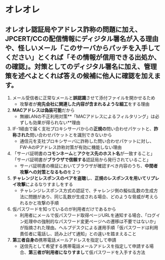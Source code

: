 # オレオレ

## オレオレ認証局やアドレス詐称の問題に加え、JPCERT/CCの配信情報にディジタル署名が入る理由や、怪しいメール「このサーバからパッチを入手してください」とくれば「その情報が**信用できる出処か、の確認**」。対策としてのディジタル署名に加え、管理策を述べよとくれば答えの候補に他人に確認を加えます。

1. メール受信者に正常なメールと**誤認識**させて添付ファイルを開かせるため
    * 攻撃者が**宛先会社に関連した内容が含まれるような細工**をする理由
2. **MACアドレスは偽装可能**だから
    * 無線LANの不正利用対策**「MACアドレスによるフィルタリング」は必ずしも効果が得られない**理由
3. IF-1経由で届く支社プロキシサーバからの**正規の**問い合わせパケットと、**詐称された**問い合わせパケットとを識別できないから
    * 通信元を支社プロキシサーバに詐称した問い合わせパケットに対し、FW-AのIPアドレス詐称対策が有効に機能しない理由
4. 「サーバ証明書の**コモンネーム**と**アクセス先のホスト名**が一致すること」「サーバ証明書が**ブラウザで信頼する**認証局から発行されていること」
    * サーバ証明書の検証においてブラウザが確認すべき内容のうち、**中間者攻撃への対策となるもの**を２つ
5. **チャレンジとレスポンスのペアを盗聴**し、**正規のレスポンスを用いてリプレイ攻撃**によるなりすましをする
    * チャレンジレスポンス方式の認証で、チャレンジ側の擬似乱数の生成方法に問題があり、同じ乱数が生成される場合、どのような脅威が考えられるかと攻撃の手順
6. 仮パスワードを知っているのが利用者だけであるから
    * 利用者にメールで仮パスワード取得ページURLを通知する場合、「ログイン処理中の強制的なパスワード変更ページヘの遷移は不要ではないか」が指摘された理由。ヘルプデスクによる運用手順「仮パスワードは利用責任者に電話し、読み上げて通知」との違いを踏まえること
7. **第三者自身の**携帯電話メールアドレスを指定して申請
    * 送信先として希望する携帯電話メールアドレスを指定して申請する場合、**第三者が利用者になりすまし**て仮パスワードを入手する方法
    

